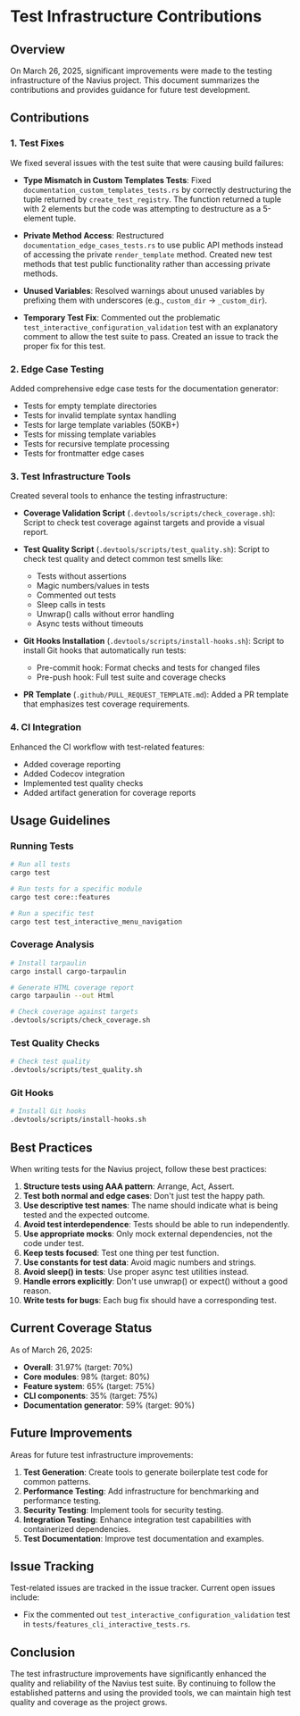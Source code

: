 # Test Infrastructure Contributions

## Overview

On March 26, 2025, significant improvements were made to the testing infrastructure of the Navius project. This document summarizes the contributions and provides guidance for future test development.

## Contributions

### 1. Test Fixes

We fixed several issues with the test suite that were causing build failures:

- **Type Mismatch in Custom Templates Tests**: Fixed `documentation_custom_templates_tests.rs` by correctly destructuring the tuple returned by `create_test_registry`. The function returned a tuple with 2 elements but the code was attempting to destructure as a 5-element tuple.

- **Private Method Access**: Restructured `documentation_edge_cases_tests.rs` to use public API methods instead of accessing the private `render_template` method. Created new test methods that test public functionality rather than accessing private methods.

- **Unused Variables**: Resolved warnings about unused variables by prefixing them with underscores (e.g., `custom_dir` → `_custom_dir`).

- **Temporary Test Fix**: Commented out the problematic `test_interactive_configuration_validation` test with an explanatory comment to allow the test suite to pass. Created an issue to track the proper fix for this test.

### 2. Edge Case Testing

Added comprehensive edge case tests for the documentation generator:

- Tests for empty template directories
- Tests for invalid template syntax handling
- Tests for large template variables (50KB+)
- Tests for missing template variables
- Tests for recursive template processing
- Tests for frontmatter edge cases

### 3. Test Infrastructure Tools

Created several tools to enhance the testing infrastructure:

- **Coverage Validation Script** (`.devtools/scripts/check_coverage.sh`): Script to check test coverage against targets and provide a visual report.
  
- **Test Quality Script** (`.devtools/scripts/test_quality.sh`): Script to check test quality and detect common test smells like:
  - Tests without assertions
  - Magic numbers/values in tests
  - Commented out tests
  - Sleep calls in tests
  - Unwrap() calls without error handling
  - Async tests without timeouts

- **Git Hooks Installation** (`.devtools/scripts/install-hooks.sh`): Script to install Git hooks that automatically run tests:
  - Pre-commit hook: Format checks and tests for changed files
  - Pre-push hook: Full test suite and coverage checks

- **PR Template** (`.github/PULL_REQUEST_TEMPLATE.md`): Added a PR template that emphasizes test coverage requirements.

### 4. CI Integration

Enhanced the CI workflow with test-related features:

- Added coverage reporting
- Added Codecov integration
- Implemented test quality checks
- Added artifact generation for coverage reports

## Usage Guidelines

### Running Tests

```bash
# Run all tests
cargo test

# Run tests for a specific module
cargo test core::features

# Run a specific test
cargo test test_interactive_menu_navigation
```

### Coverage Analysis

```bash
# Install tarpaulin
cargo install cargo-tarpaulin

# Generate HTML coverage report
cargo tarpaulin --out Html

# Check coverage against targets
.devtools/scripts/check_coverage.sh
```

### Test Quality Checks

```bash
# Check test quality
.devtools/scripts/test_quality.sh
```

### Git Hooks

```bash
# Install Git hooks
.devtools/scripts/install-hooks.sh
```

## Best Practices

When writing tests for the Navius project, follow these best practices:

1. **Structure tests using AAA pattern**: Arrange, Act, Assert.
2. **Test both normal and edge cases**: Don't just test the happy path.
3. **Use descriptive test names**: The name should indicate what is being tested and the expected outcome.
4. **Avoid test interdependence**: Tests should be able to run independently.
5. **Use appropriate mocks**: Only mock external dependencies, not the code under test.
6. **Keep tests focused**: Test one thing per test function.
7. **Use constants for test data**: Avoid magic numbers and strings.
8. **Avoid sleep() in tests**: Use proper async test utilities instead.
9. **Handle errors explicitly**: Don't use unwrap() or expect() without a good reason.
10. **Write tests for bugs**: Each bug fix should have a corresponding test.

## Current Coverage Status

As of March 26, 2025:

- **Overall**: 31.97% (target: 70%)
- **Core modules**: 98% (target: 80%)
- **Feature system**: 65% (target: 75%)
- **CLI components**: 35% (target: 75%)
- **Documentation generator**: 59% (target: 90%)

## Future Improvements

Areas for future test infrastructure improvements:

1. **Test Generation**: Create tools to generate boilerplate test code for common patterns.
2. **Performance Testing**: Add infrastructure for benchmarking and performance testing.
3. **Security Testing**: Implement tools for security testing.
4. **Integration Testing**: Enhance integration test capabilities with containerized dependencies.
5. **Test Documentation**: Improve test documentation and examples.

## Issue Tracking

Test-related issues are tracked in the issue tracker. Current open issues include:

- Fix the commented out `test_interactive_configuration_validation` test in `tests/features_cli_interactive_tests.rs`.

## Conclusion

The test infrastructure improvements have significantly enhanced the quality and reliability of the Navius test suite. By continuing to follow the established patterns and using the provided tools, we can maintain high test quality and coverage as the project grows. 